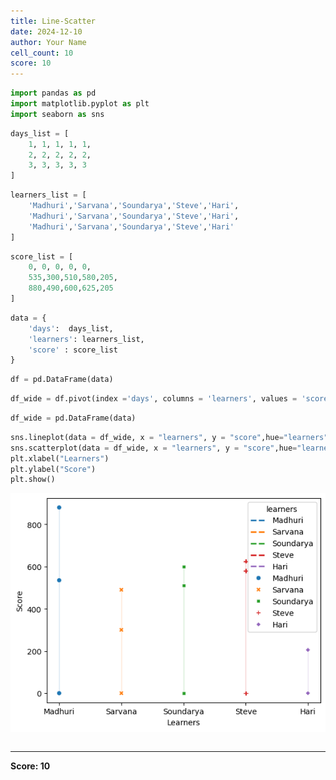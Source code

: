 ```yaml
---
title: Line-Scatter
date: 2024-12-10
author: Your Name
cell_count: 10
score: 10
---
```


```python
import pandas as pd
import matplotlib.pyplot as plt
import seaborn as sns
```


```python
days_list = [
    1, 1, 1, 1, 1,
    2, 2, 2, 2, 2,
    3, 3, 3, 3, 3
]
```


```python
learners_list = [
    'Madhuri','Sarvana','Soundarya','Steve','Hari',
    'Madhuri','Sarvana','Soundarya','Steve','Hari',
    'Madhuri','Sarvana','Soundarya','Steve','Hari'
]
```


```python
score_list = [
    0, 0, 0, 0, 0,
    535,300,510,580,205,
    880,490,600,625,205
]
```


```python
data = {
    'days':  days_list,
    'learners': learners_list,
    'score' : score_list
}
```


```python
df = pd.DataFrame(data)
```


```python
df_wide = df.pivot(index ='days', columns = 'learners', values = 'score')
```


```python
df_wide = pd.DataFrame(data)
```


```python
sns.lineplot(data = df_wide, x = "learners", y = "score",hue="learners", linestyle="dashed", linewidth=2,)
sns.scatterplot(data = df_wide, x = "learners", y = "score",hue="learners",style="learners")
plt.xlabel("Learners")
plt.ylabel("Score")
plt.show()
```


    
![png](line-scatter_files/line-scatter_8_0.png)
    



```python

```


---
**Score: 10**

